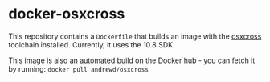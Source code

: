# docker-osxcross

This repository contains a `Dockerfile` that builds an image with the
[osxcross][1] toolchain installed.  Currently, it uses the 10.8 SDK.

This image is also an automated build on the Docker hub - you can fetch it
by running: `docker pull andrewd/osxcross`

[1]: https://github.com/tpoechtrager/osxcross

